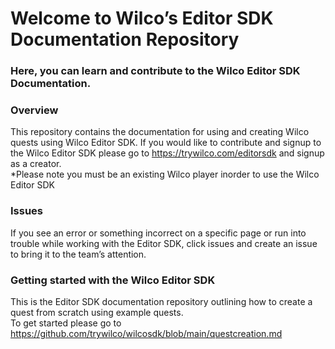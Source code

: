 # Welcome to Wilco’s Editor SDK Documentation Repository

### Here, you can learn and contribute to the Wilco Editor SDK Documentation.

### **Overview**
This repository contains the documentation for using and creating Wilco quests using Wilco Editor SDK. If you would like to contribute and signup to the Wilco Editor SDK please go to https://trywilco.com/editorsdk and signup as a creator.<br />
*Please note you must be an existing Wilco player inorder to use the Wilco Editor SDK

### **Issues**
If you see an error or something incorrect on a specific page or run into trouble while working with the Editor SDK, click issues and create an issue to bring it to the team’s attention.

### **Getting started with the Wilco Editor SDK**
This is the Editor SDK documentation repository outlining how to create a quest from scratch using example quests. <br />
To get started please go to https://github.com/trywilco/wilcosdk/blob/main/questcreation.md
